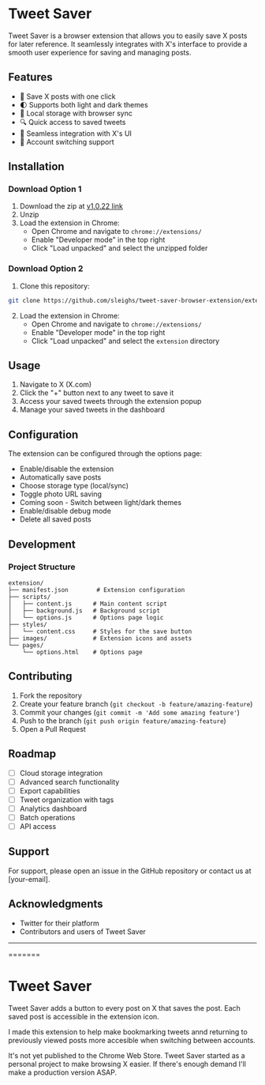 
# Tweet Saver

Tweet Saver is a browser extension that allows you to easily save X posts for later reference. It seamlessly integrates with X's interface to provide a smooth user experience for saving and managing posts.

## Features

- 🔄 Save X posts with one click
- 🌓 Supports both light and dark themes
- 💾 Local storage with browser sync
- 🔍 Quick access to saved tweets
- 🎨 Seamless integration with X's UI
- 🔄 Account switching support

## Installation

### Download Option 1
1. Download the zip at [v1.0.22 link](https://drive.google.com/file/d/1_z8m8JFQ8a7b2adg_Rd-ndmSf8I6e6qM/view?usp=drive_link)
2. Unzip
3. Load the extension in Chrome:
   - Open Chrome and navigate to `chrome://extensions/`
   - Enable "Developer mode" in the top right
   - Click "Load unpacked" and select the unzipped folder

### Download Option 2
1. Clone this repository:
```bash
git clone https://github.com/sleighs/tweet-saver-browser-extension/extension
```

2. Load the extension in Chrome:
   - Open Chrome and navigate to `chrome://extensions/`
   - Enable "Developer mode" in the top right
   - Click "Load unpacked" and select the `extension` directory

## Usage

1. Navigate to X (X.com)
2. Click the "+" button next to any tweet to save it
3. Access your saved tweets through the extension popup
4. Manage your saved tweets in the dashboard

## Configuration

The extension can be configured through the options page:

- Enable/disable the extension
- Automatically save posts
- Choose storage type (local/sync)
- Toggle photo URL saving
- Coming soon - Switch between light/dark themes
- Enable/disable debug mode
- Delete all saved posts

## Development

### Project Structure
```
extension/
├── manifest.json        # Extension configuration
├── scripts/
│   ├── content.js      # Main content script
│   ├── background.js   # Background script
│   └── options.js      # Options page logic
├── styles/
│   └── content.css     # Styles for the save button
├── images/             # Extension icons and assets
└── pages/
    └── options.html    # Options page
```

## Contributing

1. Fork the repository
2. Create your feature branch (`git checkout -b feature/amazing-feature`)
3. Commit your changes (`git commit -m 'Add some amazing feature'`)
4. Push to the branch (`git push origin feature/amazing-feature`)
5. Open a Pull Request

## Roadmap

- [ ] Cloud storage integration
- [ ] Advanced search functionality
- [ ] Export capabilities
- [ ] Tweet organization with tags
- [ ] Analytics dashboard
- [ ] Batch operations
- [ ] API access

## Support

For support, please open an issue in the GitHub repository or contact us at [your-email].

## Acknowledgments

- Twitter for their platform
- Contributors and users of Tweet Saver


***
=======

# Tweet Saver 

Tweet Saver adds a button to every post on X that saves the post. Each saved post is accessible in the extension icon.

I made this extension to help make bookmarking tweets annd returning to previously viewed posts more accesible when switching between accounts. 

It's not yet published to the Chrome Web Store. Tweet Saver started as a personal project to make browsing X easier. If there's enough demand I'll make a production version ASAP.
 
